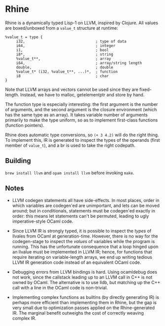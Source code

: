 # Rhine

Rhine is a dynamically typed Lisp-1 on LLVM, inspired by Clojure. All
values are boxed/unboxed from a `value_t` structure at runtime:

```
%value_t = type {
	 i32,                                ; type of data
	 i64,                                ; integer
	 i1,                                 ; bool
	 i8*,                                ; string
	 %value_t**,                         ; array
	 i64,                                ; array/string length
	 double,                             ; double
	 %value_t* (i32, %value_t**, ...)*,  ; function
	 i8                                  ; char
}
```

Note that LLVM arrays and vectors cannot be used since they are
fixed-length. Instead, we have to malloc, getelementptr and store by
hand.

The function type is especially interesting: the first argument is the
number of arguments, and the second argument is the closure
environment (which has the same type as an array). It takes variable
number of arguments primarily to make the type uniform, so as to
implement first-class functions (function pointers).

Rhine does automatic type conversions, so `(+ 3 4.2)` will do the
right thing. To implement this, IR is generated to inspect the types
of the operands (first member of `value_t`), and a br is used to take
the right codepath.

## Building

`brew install llvm` and `opam install llvm` before invoking `make`.

## Notes

- LLVM codegen statements all have side-effects. In most places, order
  in which variables are codegen'ed are unimportant, and lets can be
  moved around; but in conditionals, statements must be codegen'ed
  exactly in order: this means let statements can't be permuted,
  leading to ugly imperative-style OCaml code.

- Since LLVM IR is strongly typed, it is possible to inspect the
  _types_ of llvales from OCaml at generation-time. However, there is
  no way for the codegen-stage to inspect the _values_ of variables
  while the program is running. This has the unfortunate consequence
  that a loop hinged upon an llvalue must be implemented in LLVM IR;
  hence, for functions that require iterating on variable-length
  arrays, we end up writing tedious LLVM IR generation code instead of
  an equivalent OCaml code.

- Debugging errors from LLVM bindings is hard. Using ocamldebug does
  not work, since the callstack leading up to an LLVM call in C++ is
  not owned by OCaml. The alternative is to use lldb, but matching up
  the C++ call with a line in the OCaml code is non-trivial.

- Implementing complex functions as builtins (by directly generating
  IR) is perhaps more efficient than implementing them in Rhine, but
  the gap is very small due to optimization passes applied on the
  Rhine-generated IR. The marginal benefit outweighs the cost of
  correctly weaving complex IR.
